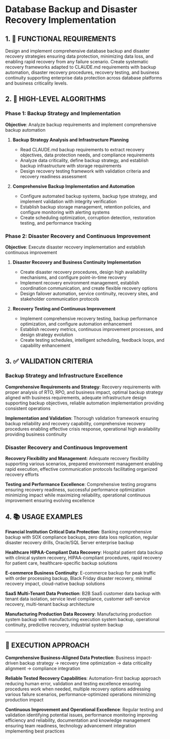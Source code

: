 # Database Backup and Disaster Recovery Implementation

## 1. 🎯 FUNCTIONAL REQUIREMENTS

Design and implement comprehensive database backup and disaster recovery strategies ensuring data protection, minimizing data loss, and enabling rapid recovery from any failure scenario. Create systematic recovery frameworks adapted to CLAUDE.md requirements with backup automation, disaster recovery procedures, recovery testing, and business continuity supporting enterprise data protection across database platforms and business criticality levels.

## 2. 🔄 HIGH-LEVEL ALGORITHMS

### Phase 1: Backup Strategy and Implementation
**Objective**: Analyze backup requirements and implement comprehensive backup automation

1. **Backup Strategy Analysis and Infrastructure Planning**
   - Read CLAUDE.md backup requirements to extract recovery objectives, data protection needs, and compliance requirements
   - Analyze data criticality, define backup strategy, and establish backup infrastructure with storage requirements
   - Design recovery testing framework with validation criteria and recovery readiness assessment

2. **Comprehensive Backup Implementation and Automation**
   - Configure automated backup systems, backup type strategy, and implement validation with integrity verification
   - Establish backup storage management, retention policies, and configure monitoring with alerting systems
   - Create scheduling optimization, corruption detection, restoration testing, and performance tracking

### Phase 2: Disaster Recovery and Continuous Improvement
**Objective**: Execute disaster recovery implementation and establish continuous improvement

1. **Disaster Recovery and Business Continuity Implementation**
   - Create disaster recovery procedures, design high availability mechanisms, and configure point-in-time recovery
   - Implement recovery environment management, establish coordination communication, and create flexible recovery options
   - Design failover automation, service continuity, recovery sites, and stakeholder communication protocols

2. **Recovery Testing and Continuous Improvement**
   - Implement comprehensive recovery testing, backup performance optimization, and configure automation enhancement
   - Establish recovery metrics, continuous improvement processes, and design strategy evolution
   - Create testing schedules, intelligent scheduling, feedback loops, and capability enhancement

## 3. ✅ VALIDATION CRITERIA

### Backup Strategy and Infrastructure Excellence
**Comprehensive Requirements and Strategy**: Recovery requirements with proper analysis of RTO, RPO, and business impact, optimal backup strategy aligned with business requirements, adequate infrastructure design supporting backup objectives, reliable automation implementation providing consistent operations

**Implementation and Validation**: Thorough validation framework ensuring backup reliability and recovery capability, comprehensive recovery procedures enabling effective crisis response, operational high availability providing business continuity

### Disaster Recovery and Continuous Improvement
**Recovery Flexibility and Management**: Adequate recovery flexibility supporting various scenarios, prepared environment management enabling rapid execution, effective communication protocols facilitating organized recovery efforts

**Testing and Performance Excellence**: Comprehensive testing programs ensuring recovery readiness, successful performance optimization minimizing impact while maximizing reliability, operational continuous improvement ensuring evolving excellence

## 4. 📚 USAGE EXAMPLES

**Financial Institution Critical Data Protection**: Banking comprehensive backup with SOX compliance backups, zero data loss replication, regular disaster recovery drills, Oracle/SQL Server enterprise backup

**Healthcare HIPAA-Compliant Data Recovery**: Hospital patient data backup with clinical system recovery, HIPAA-compliant procedures, rapid recovery for patient care, healthcare-specific backup solutions

**E-commerce Business Continuity**: E-commerce backup for peak traffic with order processing backup, Black Friday disaster recovery, minimal recovery impact, cloud-native backup solutions

**SaaS Multi-Tenant Data Protection**: B2B SaaS customer data backup with tenant data isolation, service level compliance, customer self-service recovery, multi-tenant backup architecture

**Manufacturing Production Data Recovery**: Manufacturing production system backup with manufacturing execution system backup, operational continuity, predictive recovery, industrial system backup

---

## 🎯 EXECUTION APPROACH

**Comprehensive Business-Aligned Data Protection**: Business impact-driven backup strategy → recovery time optimization → data criticality alignment → compliance integration

**Reliable Tested Recovery Capabilities**: Automation-first backup approach reducing human error, validation and testing excellence ensuring procedures work when needed, multiple recovery options addressing various failure scenarios, performance-optimized operations minimizing production impact

**Continuous Improvement and Operational Excellence**: Regular testing and validation identifying potential issues, performance monitoring improving efficiency and reliability, documentation and knowledge management ensuring team readiness, technology advancement integration implementing best practices